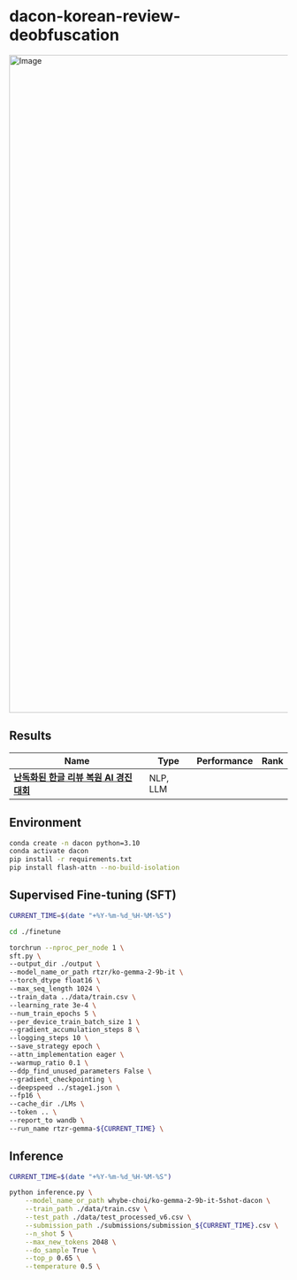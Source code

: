 # dacon-korean-review-deobfuscation
<img width="1189" alt="Image" src="https://github.com/user-attachments/assets/95cac8f8-7118-47c5-aee2-cc031846ce31" />

## Results
|Name|Type|Performance|Rank|
|---|---|---|---|
|**[난독화된 한글 리뷰 복원 AI 경진대회](https://dacon.io/competitions/official/236446/overview/description)**|NLP, LLM|||

## Environment
```bash
conda create -n dacon python=3.10
conda activate dacon
pip install -r requirements.txt
pip install flash-attn --no-build-isolation
```

## Supervised Fine-tuning (SFT)
```bash
CURRENT_TIME=$(date "+%Y-%m-%d_%H-%M-%S")

cd ./finetune

torchrun --nproc_per_node 1 \
sft.py \
--output_dir ./output \
--model_name_or_path rtzr/ko-gemma-2-9b-it \
--torch_dtype float16 \
--max_seq_length 1024 \
--train_data ../data/train.csv \
--learning_rate 3e-4 \
--num_train_epochs 5 \
--per_device_train_batch_size 1 \
--gradient_accumulation_steps 8 \
--logging_steps 10 \
--save_strategy epoch \
--attn_implementation eager \
--warmup_ratio 0.1 \
--ddp_find_unused_parameters False \
--gradient_checkpointing \
--deepspeed ../stage1.json \
--fp16 \
--cache_dir ./LMs \
--token .. \
--report_to wandb \
--run_name rtzr-gemma-${CURRENT_TIME} \
```

## Inference
```bash
CURRENT_TIME=$(date "+%Y-%m-%d_%H-%M-%S")

python inference.py \
    --model_name_or_path whybe-choi/ko-gemma-2-9b-it-5shot-dacon \
    --train_path ./data/train.csv \
    --test_path ./data/test_processed_v6.csv \
    --submission_path ./submissions/submission_${CURRENT_TIME}.csv \
    --n_shot 5 \
    --max_new_tokens 2048 \
    --do_sample True \
    --top_p 0.65 \
    --temperature 0.5 \
```